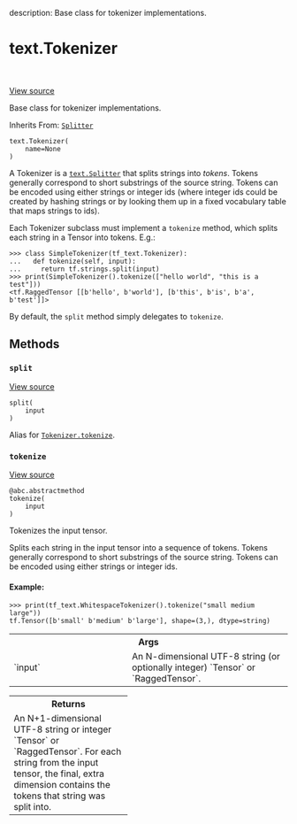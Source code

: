 description: Base class for tokenizer implementations.

<div itemscope itemtype="http://developers.google.com/ReferenceObject">
<meta itemprop="name" content="text.Tokenizer" />
<meta itemprop="path" content="Stable" />
<meta itemprop="property" content="__init__"/>
<meta itemprop="property" content="split"/>
<meta itemprop="property" content="tokenize"/>
</div>

# text.Tokenizer

<!-- Insert buttons and diff -->

<table class="tfo-notebook-buttons tfo-api nocontent" align="left">

</table>

<a target="_blank" href="https://github.com/tensorflow/text/tree/master/tensorflow_text/python/ops/tokenization.py">View
source</a>

Base class for tokenizer implementations.

Inherits From: [`Splitter`](../text/Splitter.md)

<pre class="devsite-click-to-copy prettyprint lang-py tfo-signature-link">
<code>text.Tokenizer(
    name=None
)
</code></pre>

<!-- Placeholder for "Used in" -->

A Tokenizer is a <a href="../text/Splitter.md"><code>text.Splitter</code></a>
that splits strings into *tokens*. Tokens generally correspond to short
substrings of the source string. Tokens can be encoded using either strings or
integer ids (where integer ids could be created by hashing strings or by looking
them up in a fixed vocabulary table that maps strings to ids).

Each Tokenizer subclass must implement a `tokenize` method, which splits each
string in a Tensor into tokens. E.g.:

```
>>> class SimpleTokenizer(tf_text.Tokenizer):
...   def tokenize(self, input):
...     return tf.strings.split(input)
>>> print(SimpleTokenizer().tokenize(["hello world", "this is a test"]))
<tf.RaggedTensor [[b'hello', b'world'], [b'this', b'is', b'a', b'test']]>
```

By default, the `split` method simply delegates to `tokenize`.

## Methods

<h3 id="split"><code>split</code></h3>

<a target="_blank" href="https://github.com/tensorflow/text/tree/master/tensorflow_text/python/ops/tokenization.py">View
source</a>

<pre class="devsite-click-to-copy prettyprint lang-py tfo-signature-link">
<code>split(
    input
)
</code></pre>

Alias for
<a href="../text/Tokenizer.md#tokenize"><code>Tokenizer.tokenize</code></a>.

<h3 id="tokenize"><code>tokenize</code></h3>

<a target="_blank" href="https://github.com/tensorflow/text/tree/master/tensorflow_text/python/ops/tokenization.py">View
source</a>

<pre class="devsite-click-to-copy prettyprint lang-py tfo-signature-link">
<code>@abc.abstractmethod</code>
<code>tokenize(
    input
)
</code></pre>

Tokenizes the input tensor.

Splits each string in the input tensor into a sequence of tokens. Tokens
generally correspond to short substrings of the source string. Tokens can be
encoded using either strings or integer ids.

#### Example:

```
>>> print(tf_text.WhitespaceTokenizer().tokenize("small medium large"))
tf.Tensor([b'small' b'medium' b'large'], shape=(3,), dtype=string)
```

<!-- Tabular view -->
 <table class="responsive fixed orange">
<colgroup><col width="214px"><col></colgroup>
<tr><th colspan="2">Args</th></tr>

<tr>
<td>
`input`
</td>
<td>
An N-dimensional UTF-8 string (or optionally integer) `Tensor` or
`RaggedTensor`.
</td>
</tr>
</table>

<!-- Tabular view -->
 <table class="responsive fixed orange">
<colgroup><col width="214px"><col></colgroup>
<tr><th colspan="2">Returns</th></tr>
<tr class="alt">
<td colspan="2">
An N+1-dimensional UTF-8 string or integer `Tensor` or `RaggedTensor`.
For each string from the input tensor, the final, extra dimension contains
the tokens that string was split into.
</td>
</tr>

</table>
